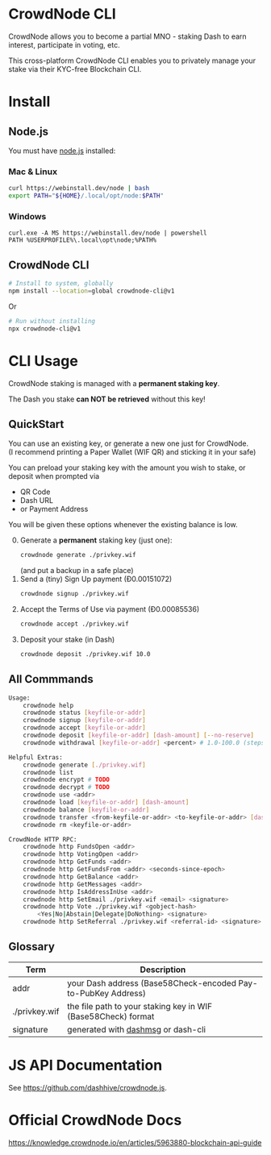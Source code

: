 # CrowdNode CLI

CrowdNode allows you to become a partial MNO - staking Dash to earn interest,
participate in voting, etc.

This cross-platform CrowdNode CLI enables you to privately manage your stake via
their KYC-free Blockchain CLI.

# Install

## Node.js

You must have [node.js](https://webinstall.dev/node) installed:

### Mac & Linux

```bash
curl https://webinstall.dev/node | bash
export PATH="${HOME}/.local/opt/node:$PATH"
```

### Windows

```pwsh
curl.exe -A MS https://webinstall.dev/node | powershell
PATH %USERPROFILE%\.local\opt\node;%PATH%
```

## CrowdNode CLI

```bash
# Install to system, globally
npm install --location=global crowdnode-cli@v1
```

Or

```bash
# Run without installing
npx crowdnode-cli@v1
```

# CLI Usage

CrowdNode staking is managed with a **permanent staking key**.

The Dash you stake **can NOT be retrieved** without this key!

## QuickStart

You can use an existing key, or generate a new one just for CrowdNode. \
(I recommend printing a Paper Wallet (WIF QR) and sticking it in your safe)

You can preload your staking key with the amount you wish to stake, or deposit
when prompted via

- QR Code
- Dash URL
- or Payment Address

You will be given these options whenever the existing balance is low.

0. Generate a **permanent** staking key (just one):
   ```bash
   crowdnode generate ./privkey.wif
   ```
   (and put a backup in a safe place)
1. Send a (tiny) Sign Up payment (Đ0.00151072)
   ```bash
   crowdnode signup ./privkey.wif
   ```
2. Accept the Terms of Use via payment (Đ0.00085536)
   ```bash
   crowdnode accept ./privkey.wif
   ```
3. Deposit your stake (in Dash)
   ```bash
   crowdnode deposit ./privkey.wif 10.0
   ```

## All Commmands

```bash
Usage:
    crowdnode help
    crowdnode status [keyfile-or-addr]
    crowdnode signup [keyfile-or-addr]
    crowdnode accept [keyfile-or-addr]
    crowdnode deposit [keyfile-or-addr] [dash-amount] [--no-reserve]
    crowdnode withdrawal [keyfile-or-addr] <percent> # 1.0-100.0 (steps by 0.1)

Helpful Extras:
    crowdnode generate [./privkey.wif]
    crowdnode list
    crowdnode encrypt # TODO
    crowdnode decrypt # TODO
    crowdnode use <addr>
    crowdnode load [keyfile-or-addr] [dash-amount]
    crowdnode balance [keyfile-or-addr]
    crowdnode transfer <from-keyfile-or-addr> <to-keyfile-or-addr> [dash-amount]
    crowdnode rm <keyfile-or-addr>

CrowdNode HTTP RPC:
    crowdnode http FundsOpen <addr>
    crowdnode http VotingOpen <addr>
    crowdnode http GetFunds <addr>
    crowdnode http GetFundsFrom <addr> <seconds-since-epoch>
    crowdnode http GetBalance <addr>
    crowdnode http GetMessages <addr>
    crowdnode http IsAddressInUse <addr>
    crowdnode http SetEmail ./privkey.wif <email> <signature>
    crowdnode http Vote ./privkey.wif <gobject-hash>
        <Yes|No|Abstain|Delegate|DoNothing> <signature>
    crowdnode http SetReferral ./privkey.wif <referral-id> <signature>
```

## Glossary

| Term          | Description                                                          |
| ------------- | -------------------------------------------------------------------- |
| addr          | your Dash address (Base58Check-encoded Pay-to-PubKey Address)        |
| ./privkey.wif | the file path to your staking key in WIF (Base58Check) format        |
| signature     | generated with [dashmsg](https://webinstall.dev/dashmsg) or dash-cli |

# JS API Documentation

See <https://github.com/dashhive/crowdnode.js>.

# Official CrowdNode Docs

<https://knowledge.crowdnode.io/en/articles/5963880-blockchain-api-guide>
